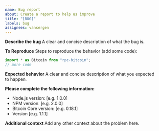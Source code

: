 ```yaml
---
name: Bug report
about: Create a report to help us improve
title: "[BUG]"
labels: bug
assignees: vansergen
---
```


**Describe the bug**
A clear and concise description of what the bug is.

**To Reproduce**
Steps to reproduce the behavior (add some code):

```typescript
import * as Bitcoin from "rpc-bitcoin";
// more code
```

**Expected behavior**
A clear and concise description of what you expected to happen.

**Please complete the following information:**

- Node.js version: [e.g. 1.0.0]
- NPM version: [e.g. 2.0.0]
- Bitcoin Core version: [e.g. 0.18.1]
- Version [e.g. 1.1.1]

**Additional context**
Add any other context about the problem here.
